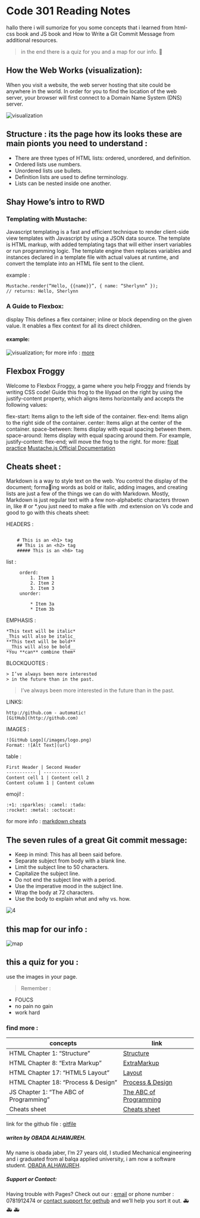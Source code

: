 # Code 301 Reading Notes
hallo there i will sumorize for you some concepts that i learned from html-css book and JS book and How to Write a Git Commit Message from additional resources.
>in the end there is a quiz for you and a map for our info. &#128175;



## How the Web Works (visualization):
When you visit a website, the web server hosting that site could be anywhere in the world. In order for you to find the location of the web server, your browser will first connect to a Domain Name System (DNS) server.

![visualization](https://www5.0zz0.com/2021/02/27/19/968715239.png)



## Structure : its the page how its looks these are main pionts you need to understand :
* There are three types of HTML lists: ordered,
unordered, and definition.
* Ordered lists use numbers.
* Unordered lists use bullets.
* Definition lists are used to define terminology.
* Lists can be nested inside one another.

## Shay Howe’s intro to RWD

### Templating with Mustache:
Javascript templating is a fast and efficient technique to render client-side view templates with Javascript by using a JSON data source. The template is HTML markup, with added templating tags that will either insert variables or run programming logic.
The template engine then replaces variables and instances declared in a template file with actual values at runtime, and convert the template into an HTML file sent to the client.

example : 
```
Mustache.render(“Hello, {{name}}”, { name: “Sherlynn” });
// returns: Hello, Sherlynn
```

### A Guide to Flexbox:
display
This defines a flex container; inline or block depending on the given value. It enables a flex context for all its direct children.

#### example:
![visualization](https://www8.0zz0.com/2021/04/19/23/103719418.png);
for more info :
[more](https://css-tricks.com/snippets/css/a-guide-to-flexbox/)




## Flexbox Froggy

Welcome to Flexbox Froggy, a game where you help Froggy and friends by writing CSS code! Guide this frog to the lilypad on the right by using the justify-content property, which aligns items horizontally and accepts the following values:

flex-start: Items align to the left side of the container.
flex-end: Items align to the right side of the container.
center: Items align at the center of the container.
space-between: Items display with equal spacing between them.
space-around: Items display with equal spacing around them.
For example, justify-content: flex-end; will move the frog to the right. 
for more:
[float practice](https://flexboxfroggy.com/)
[Mustache.js Official Documentation](https://github.com/janl/mustache.js)




## Cheats sheet :

Markdown is a way to style text on the web. You control the display of the document; formaing words as bold or italic, adding images, and creating lists are just a few of the things we can do with Markdown. Mostly, Markdown is just regular text with a few non-alphabetic characters thrown in, like # or *.you just need to make a file with .md extension on Vs code and good to go with this cheats sheet:



 HEADERS : 

```

    # This is an <h1> tag
    ## This is an <h2> tag
    ##### This is an <h6> tag

```
list :
```
     orderd:
         1. Item 1
         2. Item 2
         3. Item 3
     unorder:    

         * Item 3a
         * Item 3b

 ```  
EMPHASIS :
```
*This text will be italic*
_This will also be italic_
**This text will be bold**
__This will also be bold__
*You **can** combine them*
```
BLOCKQUOTES :
```
> I’ve always been more interested
> in the future than in the past.
```
> I’ve always been more interested
> in the future than in the past.

LINKS:
```
http://github.com - automatic!
[GitHub](http://github.com)
```

IMAGES :
```
![GitHub Logo](/images/logo.png)
Format: ![Alt Text](url)
```



table :
```
First Header | Second Header
----------- | -------------
Content cell 1 | Content cell 2
Content column 1 | Content column
```

emoji! :
```
:+1: :sparkles: :camel: :tada:
:rocket: :metal: :octocat:
```

for more info : [markdown cheats](https://www.markdownguide.org/cheat-sheet/)


## The seven rules of a great Git commit message:
* Keep in mind: This has all been said before.
* Separate subject from body with a blank line.
* Limit the subject line to 50 characters.
* Capitalize the subject line.
* Do not end the subject line with a period.
* Use the imperative mood in the subject line.
* Wrap the body at 72 characters.
* Use the body to explain what and why vs. how.

![4](https://www4.0zz0.com/2021/02/28/22/513821309.png)


## this map for our info :


![map](https://www11.0zz0.com/2021/02/28/00/374479467.png)

## this a quiz for you :
use the images in your page.



>Remember : 
 * FOUCS
 * no pain no gain
 * work hard

### find more :

concepts | link
------------ | -------------
 HTML Chapter 1: “Structure” | [Structure](https://obada-gh.github.io/reading-notes-201/Structure)
 HTML Chapter 8: “Extra Markup”| [ExtraMarkup](https://obada-gh.github.io/reading-notes-201/ExtraMarkup)
HTML Chapter 17: “HTML5 Layout” | [Layout](https://obada-gh.github.io/reading-notes-201/Layout)
 HTML Chapter 18: “Process & Design” | [Process & Design](https://obada-gh.github.io/reading-notes-201/Process&Design)
 JS Chapter 1: “The ABC of Programming” | [The ABC of Programming](https://obada-gh.github.io/reading-notes-201/TheABCofProgramming)
 Cheats sheet | [Cheats sheet](https://obada-gh.github.io/reading-notes-201/cheats)

link for the github file : [gitfile](https://github.com/Obada-gh/reading-notes)






##### *writen by OBADA ALHAWJREH.*

My name is obada jaber, I’m 27 years old, I studied Mechanical engineering and i graduated from al balqa applied university, i am now a software student. [OBADA ALHAWJREH](https://github.com/Obada-gh). 

##### *Support or Contact:*

Having trouble with Pages? Check out our : [email](obada7jaber7@gmail.com) or phone number : 0781912474 or [contact support for gethub](https://support.github.com/contact) and we’ll help you sort it out. &#x1F691; &#x1F691; &#x1F691;
